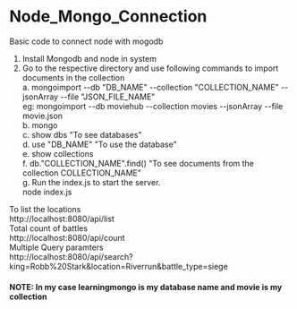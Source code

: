 # Node_Mongo_Connection
Basic code to connect node with mogodb

1. Install Mongodb and node in system
2. Go to the respective directory and use following commands to import documents in the collection<br>
a. mongoimport --db "DB_NAME" --collection "COLLECTION_NAME" --jsonArray --file "JSON_FILE_NAME"<br>
eg: mongoimport --db moviehub --collection movies --jsonArray --file movie.json<br>
b. mongo<br>
c. show dbs  "To see databases"<br>
d. use "DB_NAME" "To use the database"<br>
e. show collections<br>
f. db."COLLECTION_NAME".find()   "To see documents from the collection COLLECTION_NAME"<br>
g. Run the index.js to start the server.<br>
    node index.js<br>

To list the locations<br>
http://localhost:8080/api/list<br>
Total count of battles<br>
http://localhost:8080/api/count<br>
Multiple Query paramters<br>
http://localhost:8080/api/search?king=Robb%20Stark&location=Riverrun&battle_type=siege

#### NOTE: In my case learningmongo is my database name and movie is my  collection
